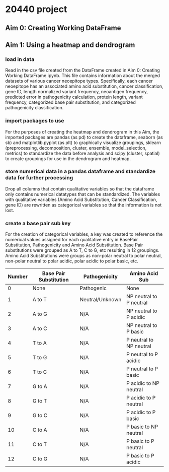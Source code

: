 # 20440 project
## Aim 0: Creating Working DataFrame
## Aim 1: Using a heatmap and dendrogram 
### load in data
Read in the csv file created from the DataFrame created in Aim 0: Creating Working DataFrame.ipynb. This file contains information about the merged datasets of various cancer neoepitope types. Specifically, each cancer neoepitope has an associated amino acid substitution, cancer classification, gene ID, length normalized variant frequency, neoantigen frequency, predicted error in pathogenicity calculation, protein length, variant frequency, categorized base pair substitution, and categorized pathogenicity classification. 
### import packages to use 
For the purposes of creating the heatmap and dendrogram in this Aim, the imported packages are pandas (as pd) to create the dataframe, seaborn (as sb) and matplotlib.pyplot (as plt) to graphically visualize groupings, sklearn (preprocessing, decomposition, cluster, ensemble, model_selection, metrics) to standardize the data before analysis and scipy (cluster, spatial) to create groupings for use in the dendrogram and heatmap. 
### store numerical data in a pandas dataframe and standardize data for further processing
Drop all columns that contain qualitative variables so that the dataframe only contains numerical datatypes that can be standardized. The variables with qualitative variables (Amino Acid Substitution, Cancer Classification, gene ID) are rewritten as categorical variables so that the information is not lost. 
### create a base pair sub key
For the creation of categorical variables, a key was created to reference the numerical values assigned for each qualitative entry in BasePair Substitution, Pathogenicity and Amino Acid Substitution. Base Pair substitutions were grouped as A to T, C to G, etc resulting in 12 groupings. Amino Acid Substitutions were groups as non-polar neutral to polar neutral, non-polar neutral to polar acidic, polar acidic to polar basic, etc. 

| Number | Base Pair Substitution | Pathogenicity | Amino Acid Sub |
| --- | --- | --- | --- |
| 0 | None | Pathogenic | None |
| 1 | A to T | Neutral/Unknown | NP neutral to P neutral |
| 2 | A to G | N/A | NP neutral to P acidic |
| 3 | A to C | N/A | NP neutral to P basic |
| 4 | T to A | N/A | P neutral to NP neutral |
| 5 | T to G | N/A | P neutral to P acidic |
| 6 | T to C | N/A | P neutral to P basic |
| 7 | G to A | N/A | P acidic to NP neutral |
| 8 | G to T | N/A | P acidic to P neutral |
| 9 | G to C | N/A | P acidic to P basic |
| 10 | C to A | N/A | P basic to NP neutral |
| 11 | C to T | N/A | P basic to P neutral |
| 12 | C to G | N/A | P basic to P acidic |

